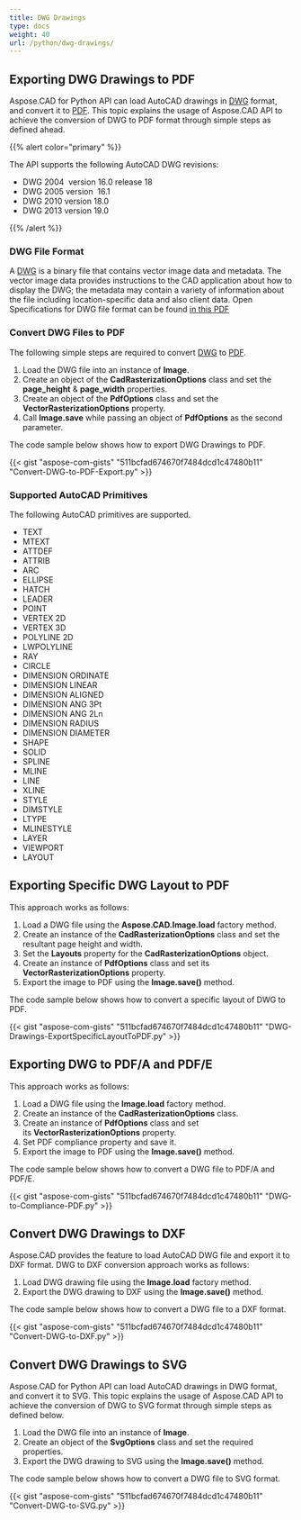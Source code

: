 ```yaml
---
title: DWG Drawings
type: docs
weight: 40
url: /python/dwg-drawings/
---
```


## **Exporting DWG Drawings to PDF**

Aspose.CAD for Python API can load AutoCAD drawings in [DWG](https://docs.fileformat.com/cad/dwg/) format, and convert it to [PDF](https://docs.fileformat.com/pdf/). This topic explains the usage of Aspose.CAD API to achieve the conversion of DWG to PDF format through simple steps as defined ahead.

{{% alert color="primary" %}}

The API supports the following AutoCAD DWG revisions:

- DWG 2004  version 16.0 release 18
- DWG 2005 version  16.1
- DWG 2010 version 18.0
- DWG 2013 version 19.0

{{% /alert %}}

### **DWG File Format**

A [DWG](https://docs.fileformat.com/cad/dwg/) is a binary file that contains vector image data and metadata. The vector image data provides instructions to the CAD application about how to display the DWG; the metadata may contain a variety of information about the file including location-specific data and also client data. Open Specifications for DWG file format can be found [in this PDF](http://opendesign.com/files/guestdownloads/OpenDesign_Specification_for_.dwg_files.pdf)

### **Convert DWG Files to PDF**

The following simple steps are required to convert [DWG](https://docs.fileformat.com/cad/dwg/) to [PDF](https://docs.fileformat.com/pdf/).

1. Load the DWG file into an instance of **Image**.
1. Create an object of the **CadRasterizationOptions** class and set the **page_height** & **page_width** properties.
1. Create an object of the **PdfOptions** class and set the **VectorRasterizationOptions** property.
1. Call **Image.save** while passing an object of **PdfOptions** as the second parameter.

The code sample below shows how to export DWG Drawings to PDF.

{{< gist "aspose-com-gists" "511bcfad674670f7484dcd1c47480b11" "Convert-DWG-to-PDF-Export.py" >}}


### **Supported AutoCAD Primitives**

The following AutoCAD primitives are supported.

- TEXT
- MTEXT
- ATTDEF
- ATTRIB
- ARC
- ELLIPSE
- HATCH
- LEADER
- POINT
- VERTEX 2D
- VERTEX 3D
- POLYLINE 2D
- LWPOLYLINE
- RAY
- CIRCLE
- DIMENSION ORDINATE
- DIMENSION LINEAR
- DIMENSION ALIGNED
- DIMENSION ANG 3Pt
- DIMENSION ANG 2Ln
- DIMENSION RADIUS
- DIMENSION DIAMETER
- SHAPE
- SOLID
- SPLINE
- MLINE
- LINE
- XLINE
- STYLE
- DIMSTYLE
- LTYPE
- MLINESTYLE
- LAYER
- VIEWPORT
- LAYOUT

## **Exporting Specific DWG Layout to PDF**

This approach works as follows:

1. Load a DWG file using the **Aspose.CAD.Image.load** factory method.
1. Create an instance of the **CadRasterizationOptions** class and set the resultant page height and width.
1. Set the **Layouts** property for the **CadRasterizationOptions** object.
1. Create an instance of **PdfOptions** class and set its **VectorRasterizationOptions** property.
1. Export the image to PDF using the **Image.save()** method.

The code sample below shows how to convert a specific layout of DWG to PDF.

{{< gist "aspose-com-gists" "511bcfad674670f7484dcd1c47480b11" "DWG-Drawings-ExportSpecificLayoutToPDF.py" >}}


## **Exporting DWG to PDF/A and PDF/E**

This approach works as follows:

1. Load a DWG file using the **Image.load** factory method.
1. Create an instance of the **CadRasterizationOptions** class.
1. Create an instance of **PdfOptions** class and set its **VectorRasterizationOptions** property.
1. Set PDF compliance property and save it.
1. Export the image to PDF using the **Image.save()** method.

The code sample below shows how to convert a DWG file to PDF/A and PDF/E.

{{< gist "aspose-com-gists" "511bcfad674670f7484dcd1c47480b11" "DWG-to-Compliance-PDF.py" >}}

## **Convert DWG Drawings to DXF**

Aspose.CAD provides the feature to load AutoCAD DWG file and export it to DXF format. DWG to DXF conversion approach works as follows:

1. Load DWG drawing file using the **Image.load** factory method.
1. Export the DWG drawing to DXF using the **Image.save()** method.

The code sample below shows how to convert a DWG file to a DXF format.

{{< gist "aspose-com-gists" "511bcfad674670f7484dcd1c47480b11" "Convert-DWG-to-DXF.py" >}}

## **Convert DWG Drawings to SVG**

Aspose.CAD for Python API can load AutoCAD drawings in DWG format, and convert it to SVG. This topic explains the usage of Aspose.CAD API to achieve the conversion of DWG to SVG format through simple steps as defined below.

1. Load the DWG file into an instance of **Image**.
1. Create an object of the **SvgOptions** class and set the required properties.
1. Export the DWG drawing to SVG using the **Image.save()** method.

The code sample below shows how to convert a DWG file to SVG format.

{{< gist "aspose-com-gists" "511bcfad674670f7484dcd1c47480b11" "Convert-DWG-to-SVG.py" >}}
